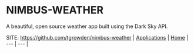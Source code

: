 # NIMBUS-WEATHER

 A beautiful, open source weather app built using 
 the Dark Sky API.

 SITE: https://github.com/tgrowden/nimbus-weather
 | [Applications](https://portable-linux-apps.github.io/apps.html) | [Home](https://portable-linux-apps.github.io)
 | --- | --- |
